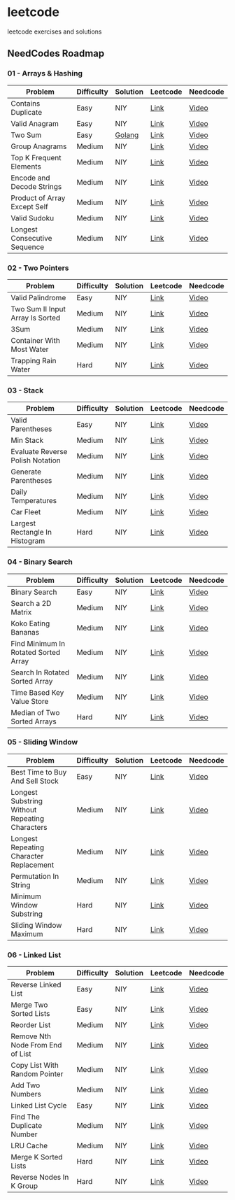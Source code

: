 # leetcode
leetcode exercises and solutions




## NeedCodes Roadmap

### 01 - Arrays & Hashing

| Problem | Difficulty | Solution | Leetcode | Needcode |
| - | - | - | - | - |
| Contains Duplicate | Easy | NIY | [Link](https://leetcode.com/problems/contains-duplicate/description/) | [Video](https://www.youtube.com/watch?v=3OamzN90kPg)
| Valid Anagram | Easy | NIY | [Link](https://leetcode.com/problems/valid-anagram/description/) | [Video](https://www.youtube.com/watch?v=3OamzN90kPg)
| Two Sum | Easy | [Golang](./easy/1-two_sum/go/main.go) | [Link](https://leetcode.com/problems/two-sum/) | [Video](https://www.youtube.com/watch?v=KLlXCFG5TnA)
| Group Anagrams | Medium | NIY | [Link](https://leetcode.com/problems/group-anagrams/description/) | [Video](https://www.youtube.com/watch?v=vzdNOK2oB2E)
| Top K Frequent Elements | Medium | NIY | [Link](https://leetcode.com/problems/top-k-frequent-elements/) | [Video](https://www.youtube.com/watch?v=YPTqKIgVk-k)
| Encode and Decode Strings | Medium | NIY | [Link](https://leetcode.com/problems/encode-and-decode-strings/) | [Video](https://www.youtube.com/watch?v=B1k_sxOSgv8)
| Product of Array Except Self | Medium | NIY | [Link](https://leetcode.com/problems/product-of-array-except-self/) | [Video](https://www.youtube.com/watch?v=bNvIQI2wAjk)
| Valid Sudoku | Medium | NIY | [Link](https://leetcode.com/problems/valid-sudoku/) | [Video](https://www.youtube.com/watch?v=TjFXEUCMqI8)
| Longest Consecutive Sequence | Medium | NIY | [Link](https://leetcode.com/problems/longest-consecutive-sequence/) | [Video](https://www.youtube.com/watch?v=P6RZZMu_maU)


### 02 - Two Pointers

| Problem | Difficulty | Solution | Leetcode | Needcode |
| - | - | - | - | - |
| Valid Palindrome | Easy | NIY | [Link](https://leetcode.com/problems/valid-palindrome/) | [Video](https://www.youtube.com/watch?v=jJXJ16kPFWg)
| Two Sum II Input Array Is Sorted | Medium | NIY | [Link](https://leetcode.com/problems/two-sum-ii-input-array-is-sorted/) | [Video](https://www.youtube.com/watch?v=cQ1Oz4ckceM)
| 3Sum | Medium | NIY | [Link](https://leetcode.com/problems/3sum/) | [Video](https://www.youtube.com/watch?v=jzZsG8n2R9A)
| Container With Most Water | Medium | NIY | [Link](https://leetcode.com/problems/container-with-most-water/) | [Video](https://www.youtube.com/watch?v=UuiTKBwPgAo)
| Trapping Rain Water | Hard | NIY | [Link](https://leetcode.com/problems/trapping-rain-water/) | [Video](https://www.youtube.com/watch?v=ZI2z5pq0TqA)


### 03 - Stack

| Problem | Difficulty | Solution | Leetcode | Needcode |
| - | - | - | - | - |
| Valid Parentheses | Easy | NIY | [Link](https://leetcode.com/problems/valid-parentheses/) | [Video](https://www.youtube.com/watch?v=WTzjTskDFMg)
| Min Stack | Medium | NIY | [Link](https://leetcode.com/problems/min-stack/) | [Video](https://www.youtube.com/watch?v=qkLl7nAwDPo)
| Evaluate Reverse Polish Notation | Medium | NIY | [Link](https://leetcode.com/problems/evaluate-reverse-polish-notation/) | [Video](https://www.youtube.com/watch?v=iu0082c4HDE)
| Generate Parentheses | Medium | NIY | [Link](https://leetcode.com/problems/generate-parentheses/) | [Video](https://www.youtube.com/watch?v=s9fokUqJ76A)
| Daily Temperatures | Medium | NIY | [Link](https://leetcode.com/problems/daily-temperatures/) | [Video](https://www.youtube.com/watch?v=cTBiBSnjO3c)
| Car Fleet | Medium | NIY | [Link](https://leetcode.com/problems/car-fleet/) | [Video](https://www.youtube.com/watch?v=Pr6T-3yB9RM)
| Largest Rectangle In Histogram | Hard | NIY | [Link](https://leetcode.com/problems/largest-rectangle-in-histogram/description/) | [Video](https://www.youtube.com/watch?v=zx5Sw9130L0)


### 04 - Binary Search

| Problem | Difficulty | Solution | Leetcode | Needcode |
| - | - | - | - | - |
| Binary Search | Easy | NIY | [Link](https://leetcode.com/problems/binary-search/) | [Video](https://www.youtube.com/watch?v=s4DPM8ct1pI)
| Search a 2D Matrix | Medium | NIY | [Link](https://leetcode.com/problems/search-a-2d-matrix/description/) | [Video](https://www.youtube.com/watch?v=Ber2pi2C0j0)
| Koko Eating Bananas | Medium | NIY | [Link](https://leetcode.com/problems/koko-eating-bananas/) | [Video](https://www.youtube.com/watch?v=U2SozAs9RzA)
| Find Minimum In Rotated Sorted Array | Medium | NIY | [Link](https://leetcode.com/problems/find-minimum-in-rotated-sorted-array/) | [Video](https://www.youtube.com/watch?v=nIVW4P8b1VA)
| Search In Rotated Sorted Array | Medium | NIY | [Link](https://leetcode.com/problems/search-in-rotated-sorted-array/) | [Video](https://www.youtube.com/watch?v=U8XENwh8Oy8)
| Time Based Key Value Store | Medium | NIY | [Link](https://leetcode.com/problems/time-based-key-value-store/) | [Video](https://www.youtube.com/watch?v=fu2cD_6E8Hw)
| Median of Two Sorted Arrays | Hard | NIY | [Link](https://leetcode.com/problems/median-of-two-sorted-arrays/) | [Video](https://www.youtube.com/watch?v=q6IEA26hvXc)


### 05 - Sliding Window

| Problem | Difficulty | Solution | Leetcode | Needcode |
| - | - | - | - | - |
| Best Time to Buy And Sell Stock  | Easy | NIY | [Link](https://leetcode.com/problems/best-time-to-buy-and-sell-stock/) | [Video](https://www.youtube.com/watch?v=1pkOgXD63yU)
| Longest Substring Without Repeating Characters  | Medium | NIY | [Link](https://leetcode.com/problems/longest-substring-without-repeating-characters/description/) | [Video](https://www.youtube.com/watch?v=wiGpQwVHdE0)
| Longest Repeating Character Replacement  | Medium | NIY | [Link](https://leetcode.com/problems/longest-repeating-character-replacement/) | [Video](https://www.youtube.com/watch?v=gqXU1UyA8pk)
| Permutation In String  | Medium | NIY | [Link](https://leetcode.com/problems/permutation-in-string/) | [Video](https://www.youtube.com/watch?v=UbyhOgBN834)
| Minimum Window Substring  | Hard | NIY | [Link](https://leetcode.com/problems/minimum-window-substring/) | [Video](https://www.youtube.com/watch?v=jSto0O4AJbM)
| Sliding Window Maximum  | Hard | NIY | [Link](https://leetcode.com/problems/sliding-window-maximum/) | [Video](https://www.youtube.com/watch?v=DfljaUwZsOk)


### 06 - Linked List

| Problem | Difficulty | Solution | Leetcode | Needcode |
| - | - | - | - | - |
| Reverse Linked List | Easy | NIY | [Link](https://leetcode.com/problems/reverse-linked-list/) | [Video](https://www.youtube.com/watch?v=G0_I-ZF0S38)
| Merge Two Sorted Lists  | Easy | NIY | [Link](https://leetcode.com/problems/merge-two-sorted-lists/) | [Video](https://www.youtube.com/watch?v=XIdigk956u0)
| Reorder List  | Medium | NIY | [Link](https://leetcode.com/problems/reorder-list/) | [Video](https://www.youtube.com/watch?v=S5bfdUTrKLM)
| Remove Nth Node From End of List  | Medium | NIY | [Link](https://leetcode.com/problems/remove-nth-node-from-end-of-list/) | [Video](https://www.youtube.com/watch?v=XVuQxVej6y8)
| Copy List With Random Pointer  | Medium | NIY | [Link](https://leetcode.com/problems/copy-list-with-random-pointer/) | [Video](https://www.youtube.com/watch?v=5Y2EiZST97Y)
| Add Two Numbers | Medium | NIY | [Link](https://leetcode.com/problems/add-two-numbers/description/) | [Video](https://www.youtube.com/watch?v=wgFPrzTjm7s)
| Linked List Cycle | Easy | NIY | [Link](https://leetcode.com/problems/linked-list-cycle/description/) | [Video](https://www.youtube.com/watch?v=gBTe7lFR3vc)
| Find The Duplicate Number | Medium | NIY | [Link](https://leetcode.com/problems/find-the-duplicate-number/description/) | [Video](https://www.youtube.com/watch?v=wjYnzkAhcNk)
| LRU Cache | Medium | NIY | [Link](https://leetcode.com/problems/lru-cache/description/) | [Video](https://www.youtube.com/watch?v=7ABFKPK2hD4)
| Merge K Sorted Lists  | Hard | NIY | [Link](https://leetcode.com/problems/merge-k-sorted-lists/description/) | [Video](https://www.youtube.com/watch?v=q5a5OiGbT6Q)
| Reverse Nodes In K Group  | Hard | NIY | [Link](https://leetcode.com/problems/reverse-nodes-in-k-group/) | [Video](https://www.youtube.com/watch?v=1UOPsfP85V4)